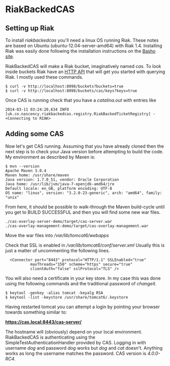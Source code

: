# RiakBackedCAS

## Setting up Riak
To install *riakbackedcas* you'll need a linux OS running Riak. These notes are based on Ubuntu (ubuntu-12.04-server-amd64) with Riak 1.4. Installing Riak was easily done following the installation instructions on the [Basho site](http://docs.basho.com/riak/latest/ops/building/installing/debian-ubuntu/#Installing-From-Apt-Get). 

RiakBackedCAS will make a Riak bucket, imaginatively named *cas*. To look inside buckets Riak have an [HTTP API](http://docs.basho.com/riak/latest/dev/references/http/) that will get you started with querying Riak. I mostly used these commands.

    $ curl -v http://localhost:8098/buckets?buckets=true
    $ curl -v http://localhost:8098/buckets/cas/keys?keys=true

Once CAS is running check that you have a *catalina.out* with entries like

    2014-03-11 03:24:20,634 INFO [uk.co.nascency.riakbackedcas.registry.RiakBackedTicketRegistry] - <Connecting to RIAK>

## Adding some CAS
Now let's get CAS running. Assuming that you have already cloned then the next step is to check your Java version before attempting to build the code. My environment as described by Maven is:

    $ mvn --version
    Apache Maven 3.0.4
    Maven home: /usr/share/maven
    Java version: 1.7.0_51, vendor: Oracle Corporation
    Java home: /usr/lib/jvm/java-7-openjdk-amd64/jre
    Default locale: en_GB, platform encoding: UTF-8
    OS name: "linux", version: "3.2.0-23-generic", arch: "amd64", family: "unix"

From here, it should be possible to walk-through the Maven build-cycle until you get to BUILD SUCCESSFUL and then you will find some new war files.

    ./cas-overlay-server-demo/target/cas-server.war
    ./cas-overlay-management-demo/target/cas-overlay-management.war

Move the war files into */var/lib/tomcat6/webapps*

Check that SSL is enabled in */var/lib/tomcat6/conf/server.xml*
Usually this is just a matter of uncommenting the following lines.

      <Connector port="8443" protocol="HTTP/1.1" SSLEnabled="true"
               maxThreads="150" scheme="https" secure="true"
               clientAuth="false" sslProtocol="TLS" />

You will also need a certificate in your key store. In my case this was done using the following commands and the traditional password of *changeit*.

    $ keytool -genkey -alias tomcat -keyalg RSA
    $ keytool -list -keystore /usr/share/tomcat6/.keystore

Having restarted tomcat you can attempt a login by pointing your browser towards something similar to:

**https://cas.local:8443/cas-server/**

The hostname will (obviously) depend on your local environment. RiakBackedCAS is authenticating using the SimpleTestAuthenticationHandler provided by CAS. Logging in with username *dog* and password *dog* works but *dog* and *cat* doesn't. Anything works as long the username matches the password. CAS version is *4.0.0-RC4*.
